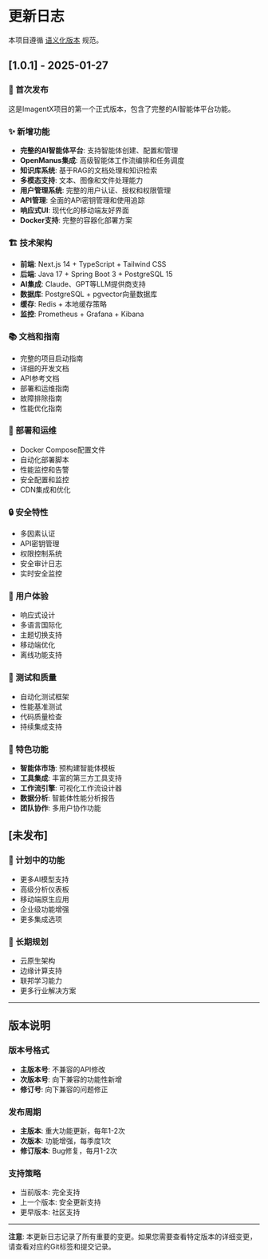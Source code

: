 # 更新日志

本项目遵循 [语义化版本](https://semver.org/lang/zh-CN/) 规范。

## [1.0.1] - 2025-01-27

### 🎉 首次发布
这是ImagentX项目的第一个正式版本，包含了完整的AI智能体平台功能。

### ✨ 新增功能
- **完整的AI智能体平台**: 支持智能体创建、配置和管理
- **OpenManus集成**: 高级智能体工作流编排和任务调度
- **知识库系统**: 基于RAG的文档处理和知识检索
- **多模态支持**: 文本、图像和文件处理能力
- **用户管理系统**: 完整的用户认证、授权和权限管理
- **API管理**: 全面的API密钥管理和使用追踪
- **响应式UI**: 现代化的移动端友好界面
- **Docker支持**: 完整的容器化部署方案

### 🏗️ 技术架构
- **前端**: Next.js 14 + TypeScript + Tailwind CSS
- **后端**: Java 17 + Spring Boot 3 + PostgreSQL 15
- **AI集成**: Claude、GPT等LLM提供商支持
- **数据库**: PostgreSQL + pgvector向量数据库
- **缓存**: Redis + 本地缓存策略
- **监控**: Prometheus + Grafana + Kibana

### 📚 文档和指南
- 完整的项目启动指南
- 详细的开发文档
- API参考文档
- 部署和运维指南
- 故障排除指南
- 性能优化指南

### 🚀 部署和运维
- Docker Compose配置文件
- 自动化部署脚本
- 性能监控和告警
- 安全配置和监控
- CDN集成和优化

### 🔒 安全特性
- 多因素认证
- API密钥管理
- 权限控制系统
- 安全审计日志
- 实时安全监控

### 📱 用户体验
- 响应式设计
- 多语言国际化
- 主题切换支持
- 移动端优化
- 离线功能支持

### 🧪 测试和质量
- 自动化测试框架
- 性能基准测试
- 代码质量检查
- 持续集成支持

### 🌟 特色功能
- **智能体市场**: 预构建智能体模板
- **工具集成**: 丰富的第三方工具支持
- **工作流引擎**: 可视化工作流设计器
- **数据分析**: 智能体性能分析报告
- **团队协作**: 多用户协作功能

## [未发布]

### 🚧 计划中的功能
- 更多AI模型支持
- 高级分析仪表板
- 移动端原生应用
- 企业级功能增强
- 更多集成选项

### 🔮 长期规划
- 云原生架构
- 边缘计算支持
- 联邦学习能力
- 更多行业解决方案

---

## 版本说明

### 版本号格式
- **主版本号**: 不兼容的API修改
- **次版本号**: 向下兼容的功能性新增
- **修订号**: 向下兼容的问题修正

### 发布周期
- **主版本**: 重大功能更新，每年1-2次
- **次版本**: 功能增强，每季度1次
- **修订版本**: Bug修复，每月1-2次

### 支持策略
- 当前版本: 完全支持
- 上一个版本: 安全更新支持
- 更早版本: 社区支持

---

**注意**: 本更新日志记录了所有重要的变更。如果您需要查看特定版本的详细变更，请查看对应的Git标签和提交记录。
